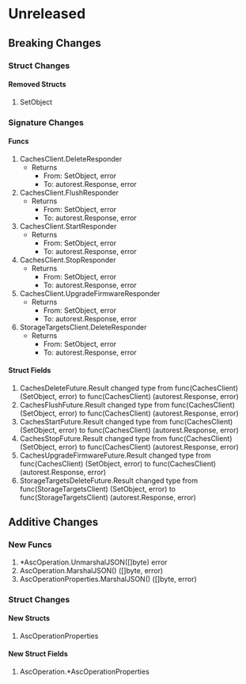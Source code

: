# Unreleased

## Breaking Changes

### Struct Changes

#### Removed Structs

1. SetObject

### Signature Changes

#### Funcs

1. CachesClient.DeleteResponder
	- Returns
		- From: SetObject, error
		- To: autorest.Response, error
1. CachesClient.FlushResponder
	- Returns
		- From: SetObject, error
		- To: autorest.Response, error
1. CachesClient.StartResponder
	- Returns
		- From: SetObject, error
		- To: autorest.Response, error
1. CachesClient.StopResponder
	- Returns
		- From: SetObject, error
		- To: autorest.Response, error
1. CachesClient.UpgradeFirmwareResponder
	- Returns
		- From: SetObject, error
		- To: autorest.Response, error
1. StorageTargetsClient.DeleteResponder
	- Returns
		- From: SetObject, error
		- To: autorest.Response, error

#### Struct Fields

1. CachesDeleteFuture.Result changed type from func(CachesClient) (SetObject, error) to func(CachesClient) (autorest.Response, error)
1. CachesFlushFuture.Result changed type from func(CachesClient) (SetObject, error) to func(CachesClient) (autorest.Response, error)
1. CachesStartFuture.Result changed type from func(CachesClient) (SetObject, error) to func(CachesClient) (autorest.Response, error)
1. CachesStopFuture.Result changed type from func(CachesClient) (SetObject, error) to func(CachesClient) (autorest.Response, error)
1. CachesUpgradeFirmwareFuture.Result changed type from func(CachesClient) (SetObject, error) to func(CachesClient) (autorest.Response, error)
1. StorageTargetsDeleteFuture.Result changed type from func(StorageTargetsClient) (SetObject, error) to func(StorageTargetsClient) (autorest.Response, error)

## Additive Changes

### New Funcs

1. *AscOperation.UnmarshalJSON([]byte) error
1. AscOperation.MarshalJSON() ([]byte, error)
1. AscOperationProperties.MarshalJSON() ([]byte, error)

### Struct Changes

#### New Structs

1. AscOperationProperties

#### New Struct Fields

1. AscOperation.*AscOperationProperties
